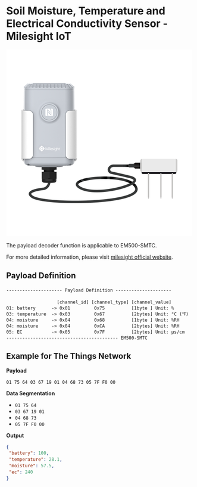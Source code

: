 # Soil Moisture, Temperature and Electrical Conductivity Sensor - Milesight IoT
![EM500-SMTC](EM500-SMTC.png)

The payload decoder function is applicable to EM500-SMTC. 

For more detailed information, please visit [milesight official website](https://www.milesight-iot.com).


## Payload Definition

 ```
--------------------- Payload Definition ---------------------

                    [channel_id] [channel_type] [channel_value]
 01: battery      -> 0x01         0x75          [1byte ] Unit: %
 03: temperature  -> 0x03         0x67          [2bytes] Unit: °C (℉)
 04: moisture     -> 0x04         0x68          [1byte ] Unit: %RH
 04: moisture     -> 0x04         0xCA          [2bytes] Unit: %RH
 05: EC           -> 0x05         0x7F          [2bytes] Unit: µs/cm
 ------------------------------------------ EM500-SMTC
 ```

## Example for The Things Network

**Payload**
```
01 75 64 03 67 19 01 04 68 73 05 7F F0 00
```



**Data Segmentation**

   - `01 75 64`
   - `03 67 19 01`
   - `04 68 73`
   - `05 7F F0 00`



**Output**

 ```json
{
  "battery": 100,
  "temperature": 28.1,
  "moisture": 57.5,
  "ec": 240
}
 ```
